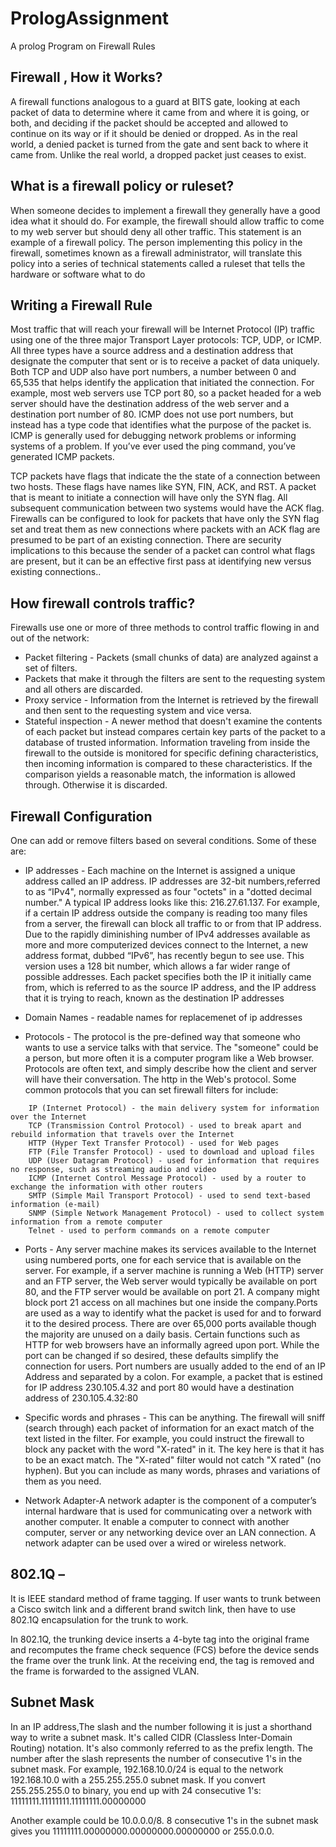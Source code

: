 # PrologAssignment
A prolog Program on Firewall Rules

## Firewall , How it Works?

A firewall functions analogous to a guard at BITS gate, looking at each packet of data to determine where it came from and where it is going, or both, and deciding if the packet should be accepted and allowed to  continue on its way or if it should be denied or dropped.  As in the real world, a denied packet is turned from the gate and sent back to where it came from.  Unlike the real world, a dropped packet just ceases to exist.

## What is a firewall policy or ruleset?

When someone decides to implement a firewall they generally have a good idea what it should do.  For example, the firewall should allow traffic to come to my web server but should deny all other traffic. This statement is an example of a firewall policy.  The person implementing this policy in the firewall, sometimes known as a firewall administrator, will translate this policy into a series of technical statements called a ruleset that tells the hardware or software what to do

## Writing a Firewall Rule

Most traffic that will reach your firewall will be Internet Protocol (IP) traffic using one of the three major Transport Layer protocols: TCP, UDP, or ICMP.  All three types have a source address and a destination address that designate the computer that sent or is to receive a packet of data uniquely.  Both TCP and UDP also have port numbers, a number between 0 and 65,535 that helps identify the application that initiated the connection.  For example, most web servers use TCP port 80, so a packet headed for a web server should have the destination address of the web server and a destination port number of 80.  ICMP does not use port numbers, but instead has a type code that identifies what the purpose of the packet is.  ICMP is generally used for debugging network problems or informing systems of a problem.  If you’ve ever used the ping command, you’ve generated ICMP packets.

TCP packets have flags that indicate the the state of a connection between two hosts.  These flags have names like SYN, FIN, ACK, and RST.  A packet that is meant to initiate a connection will have only the SYN flag.  All subsequent communication between two systems would have the ACK flag.  Firewalls can be configured to look for packets that have only the SYN flag set and treat them as new connections where packets with an ACK flag are presumed to be part of an existing connection.  There are security implications to this because the sender of a packet can control what flags are present, but it can be an effective first pass at identifying new versus existing connections..

## How firewall controls traffic? 

Firewalls use one or more of three methods to control traffic flowing in and out of the network:

- Packet filtering - Packets (small chunks of data) are analyzed against a set of filters. 
- Packets that make it through the filters are sent to the requesting system and all others are discarded.
- Proxy service - Information from the Internet is retrieved by the firewall and then sent to the requesting system and vice versa. 
- Stateful inspection - A newer method that doesn't examine the contents of each packet but instead compares certain key parts of the packet to a database of trusted information. Information traveling from inside the firewall to the outside is monitored for specific defining characteristics, then incoming information is compared to these characteristics. If the comparison yields a reasonable match, the information is allowed through. Otherwise it is discarded.

## Firewall Configuration
One can add or remove filters based on several conditions. Some of these are:
 
- IP addresses - Each machine on the Internet is assigned a unique address called an IP address. IP addresses are 32-bit numbers,referred to as “IPv4", normally expressed as four "octets" in a "dotted decimal number." A typical IP address looks like this: 216.27.61.137. For example, if a certain IP address outside the company is reading too many files from a server, the firewall can block all traffic to or from that IP address. Due  to  the  rapidly diminishing number of IPv4 addresses available as more and more computerized devices connect to the Internet, a new address format, dubbed “IPv6”, has recently begun to see use. This version uses a 128 bit number, which allows a far wider range of  possible addresses.  Each  packet  specifies both the  IP it  initially came  from, which is referred to as the source IP address, and the IP address that it is trying to reach, known as the destination IP addresses

- Domain Names - readable names for replacemenet of ip addresses

- Protocols - The protocol is the pre-defined way that someone who wants to use a service talks with that service. The "someone" could be a person, but more often it is a computer program like a Web browser. Protocols are often text, and simply describe how the client and server will have their conversation. The http in the Web's protocol. Some common protocols that you can set firewall filters for include:

```
    IP (Internet Protocol) - the main delivery system for information over the Internet
    TCP (Transmission Control Protocol) - used to break apart and rebuild information that travels over the Internet
    HTTP (Hyper Text Transfer Protocol) - used for Web pages
    FTP (File Transfer Protocol) - used to download and upload files
    UDP (User Datagram Protocol) - used for information that requires no response, such as streaming audio and video
    ICMP (Internet Control Message Protocol) - used by a router to exchange the information with other routers
    SMTP (Simple Mail Transport Protocol) - used to send text-based information (e-mail)
    SNMP (Simple Network Management Protocol) - used to collect system information from a remote computer
    Telnet - used to perform commands on a remote computer
```

- Ports - Any server machine makes its services available to the Internet using numbered ports, one for each service that is available on the server. For example, if a server machine is running a Web (HTTP) server and an FTP server, the Web server would typically be available on port 80, and the FTP server would be available on port 21. A company might block port 21 access on all machines but one inside the company.Ports are used as a way to identify what the packet is used for and to forward it to the desired process.   There  are  over  65,000  ports  available  though  the  majority  are  unused on  a  daily  basis.   Certain  functions  such  as  HTTP  for  web  browsers  have  an informally agreed upon port.  While the port can be changed if so desired, these defaults simplify the connection for users.  Port numbers are usually added to the end of an IP Address and separated by a colon.  For example,  a packet that is estined for IP address 230.105.4.32 and port 80 would have a destination address of 230.105.4.32:80
 
- Specific words and phrases - This can be anything. The firewall will sniff (search through) each packet of information for an exact match of the text listed in the filter. For example, you could instruct the firewall to block any packet with the word "X-rated" in it. The key here is that it has to be an exact match. The "X-rated" filter would not catch "X rated" (no hyphen). But you can include as many words, phrases and variations of them as you need.

- Network Adapter-A network adapter is the component of a computer’s internal hardware that is used for communicating over a network with another computer. It enable a computer to connect with another computer, server or any networking device over an LAN connection. A network adapter can be used over a wired or wireless network.

## 802.1Q –
It is IEEE standard method of frame tagging. If user wants to trunk between a Cisco switch link and a different brand switch link, then have to use 802.1Q encapsulation for the trunk to work.

In 802.1Q, the trunking device inserts a 4-byte tag into the original frame and recomputes the frame check sequence (FCS) before the device sends the frame over the trunk link. At the receiving end, the tag is removed and the frame is forwarded to the assigned VLAN. 

## Subnet Mask

In an IP address,The slash and the number following it is just a shorthand way to write a subnet mask. It's called CIDR (Classless Inter-Domain Routing) notation. It's also commonly referred to as the prefix length. The number after the slash represents the number of consecutive 1's in the subnet mask. For example, 192.168.10.0/24 is equal to the network 192.168.10.0 with a 255.255.255.0 subnet mask. If you convert 255.255.255.0 to binary, you end up with 24 consecutive 1's: 11111111.11111111.11111111.00000000

Another example could be 10.0.0.0/8. 8 consecutive 1's in the subnet mask gives you 11111111.00000000.00000000.00000000 or 255.0.0.0.


